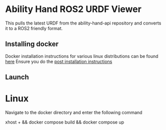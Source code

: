 # Ability Hand ROS2 URDF Viewer

This pulls the latest URDF from the ability-hand-api repository and converts it
to a ROS2 friendly format.

## Installing docker

Docker installation instructions for various linux distributions can be found
[here](https://docs.docker.com/engine/install/) Ensure you do the 
[post installation instructions](https://docs.docker.com/engine/install/linux-postinstall/)


## Launch

# Linux

Navigate to the docker directory and enter the following command

xhost + && docker compose build && docker compose up

